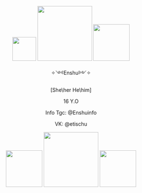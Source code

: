 <div id="header" align="center">
<img src="https://static.wikia.nocookie.net/ensemble-stars/images/7/71/Izumi_Sena_Namja_Town.png/revision/latest?cb=20200109223938" width="65"/> <img src="https://static.wikia.nocookie.net/ensemble-stars/images/9/96/%28Evening_Glow_Paddle%29_Izumi_Sena_Chibi.gif/revision/latest?cb=20230717073829" width="150"/> <img src="https://static.wikia.nocookie.net/ensemble-stars/images/2/27/Izumi_Sena_Anime_Chibi.png/revision/latest?cb=20190425051025" width="100"/> 
</div>


 <div id="header" align="center">
  
✧༺Enshu༻✧

[She\her He\him] 
  
16 Y.O
 <div id="header" align="center">
  
 Info Tgc: @Enshuinfo
 
 VK: @etischu
<div id="header" align="center">
<img src="https://static.wikia.nocookie.net/ensemble-stars/images/5/5d/Eichi_Tenshouin_Namja_Town.png/revision/latest?cb=20200109223739" width="100"/> <img src="https://static.wikia.nocookie.net/ensemble-stars/images/a/af/%28Happy_Balloon%29_Eichi_Tenshouin_Chibi.gif/revision/latest?cb=20240629152627" width="150"/> <img src="https://static.wikia.nocookie.net/ensemble-stars/images/1/18/Eichi_Tenshouin_Anime_Chibi.png/revision/latest?cb=20190425121300" width="100"/>
</div>


